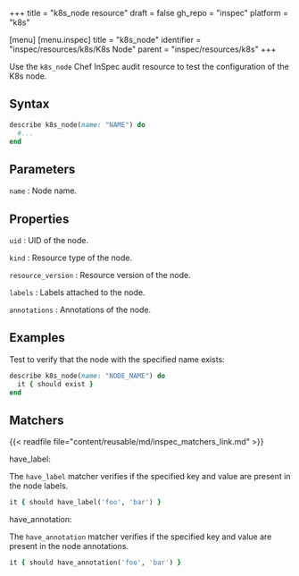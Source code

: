 +++
title = "k8s_node resource"
draft = false
gh_repo = "inspec"
platform = "k8s"

[menu]
  [menu.inspec]
    title = "k8s_node"
    identifier = "inspec/resources/k8s/K8s Node"
    parent = "inspec/resources/k8s"
+++

Use the `k8s_node` Chef InSpec audit resource to test the configuration of the K8s node.

## Syntax

```ruby
describe k8s_node(name: "NAME") do
  #...
end
```

## Parameters

`name`
: Node name.

## Properties

`uid`
: UID of the node.

`kind`
: Resource type of the node.

`resource_version`
: Resource version of the node.

`labels`
: Labels attached to the node.

`annotations`
: Annotations of the node.

## Examples

Test to verify that the node with the specified name exists:

```ruby
describe k8s_node(name: "NODE_NAME") do
  it { should exist }
end
```

## Matchers

{{< readfile file="content/reusable/md/inspec_matchers_link.md" >}}

have_label:

The `have_label` matcher verifies if the specified key and value are present in the node labels.

```ruby
it { should have_label('foo', 'bar') }
```

have_annotation:

The `have_annotation` matcher verifies if the specified key and value are present in the node annotations.

```ruby
it { should have_annotation('foo', 'bar') }
```
